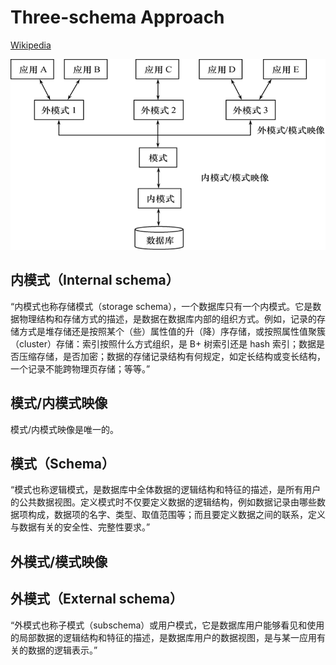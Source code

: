 # Three-schema Approach
[Wikipedia](https://en.wikipedia.org/wiki/Three-schema_approach)

![](Models/images/Three-schema/image.png)

## 内模式（Internal schema）
“内模式也称存储模式（storage schema），一个数据库只有一个内模式。它是数据物理结构和存储方式的描述，是数据在数据库内部的组织方式。例如，记录的存储方式是堆存储还是按照某个（些）属性值的升（降）序存储，或按照属性值聚簇（cluster）存储：索引按照什么方式组织，是 B+ 树索引还是 hash 索引；数据是否压缩存储，是否加密；数据的存储记录结构有何规定，如定长结构或变长结构，一个记录不能跨物理页存储；等等。”

## 模式/内模式映像
模式/内模式映像是唯一的。

## 模式（Schema）
“模式也称逻辑模式，是数据库中全体数据的逻辑结构和特征的描述，是所有用户的公共数据视图。定义模式时不仅要定义数据的逻辑结构，例如数据记录由哪些数据项构成，数据项的名字、类型、取值范围等；而且要定义数据之间的联系，定义与数据有关的安全性、完整性要求。”

## 外模式/模式映像

## 外模式（External schema）
“外模式也称子模式（subschema）或用户模式，它是数据库用户能够看见和使用的局部数据的逻辑结构和特征的描述，是数据库用户的数据视图，是与某一应用有关的数据的逻辑表示。”